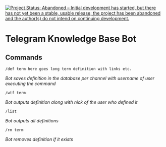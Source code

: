 [![Project Status: Abandoned – Initial development has started, but there has not yet been a stable, usable release; the project has been abandoned and the author(s) do not intend on continuing development.](https://www.repostatus.org/badges/latest/abandoned.svg)](https://www.repostatus.org/#abandoned)

# Telegram Knowledge Base Bot

## Commands

`/def term here goes long term definition with links etc.`

_Bot saves definition in the database per channel with username of user executing the command_

`/wtf term`

_Bot outputs definition along with nick of the user who defined it_

`/list`

_Bot outputs all definitions_

`/rm term`

_Bot removes definition if it exists_
